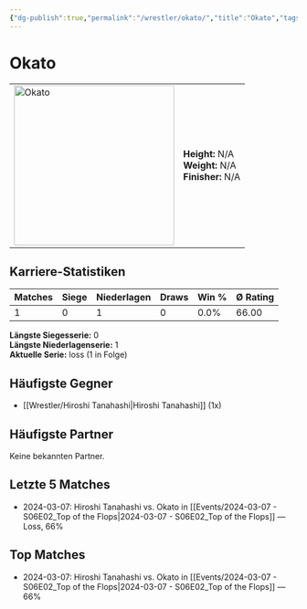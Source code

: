 ```yaml
---
{"dg-publish":true,"permalink":"/wrestler/okato/","title":"Okato","tags":["wrestler"],"noteIcon":""}
---
```



# Okato

<table>
        <tr>
        <td><img src="https://github.com/CptSpaulding1980/choke-slam-wrestling/releases/download/images/Okato.png" width="280" alt="Okato"></td>
        <td>
        <b>Height:</b> N/A<br>
        <b>Weight:</b> N/A<br>
        <b>Finisher:</b> N/A<br>
        </td>
        </tr>
        </table>
        

## Karriere-Statistiken

| Matches | Siege | Niederlagen | Draws | Win % | Ø Rating |
|---------|-------|-------------|-------|-------|-----------|
| 1 | 0 | 1 | 0 | 0.0% | 66.00 |

**Längste Siegesserie:** 0<br>**Längste Niederlagenserie:** 1<br>**Aktuelle Serie:** loss (1 in Folge)


## Häufigste Gegner
- [[Wrestler/Hiroshi Tanahashi\|Hiroshi Tanahashi]] (1x)

## Häufigste Partner
Keine bekannten Partner.

## Letzte 5 Matches
- 2024-03-07: Hiroshi Tanahashi vs. Okato in [[Events/2024-03-07 - S06E02_Top of the Flops\|2024-03-07 - S06E02_Top of the Flops]] — Loss, 66%

## Top Matches
- 2024-03-07: Hiroshi Tanahashi vs. Okato in [[Events/2024-03-07 - S06E02_Top of the Flops\|2024-03-07 - S06E02_Top of the Flops]] — 66%
